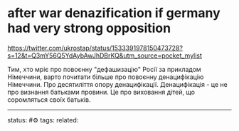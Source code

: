 # after war denazification if germany had very strong opposition 
https://twitter.com/ukrostap/status/1533391978150473728?s=12&t=Q3mY56Q5YdAybAwJhDBrKQ&utm_source=pocket_mylist

Тим, хто мріє про повоєнну "дефашизацію" Росії за прикладом Німеччини, варто почитати більше про повоєнну денацифікацію Німеччини. Про десятиліття опору денацифікації. Денацифікація - це не про визнання батьками провини. Це про виховання дітей, що соромляться своїх батьків.

--- 
status: #⚙️ 
tags: 
related: 